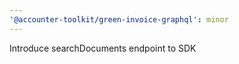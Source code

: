 ```yaml
---
'@accounter-toolkit/green-invoice-graphql': minor
---
```


Introduce searchDocuments endpoint to SDK
